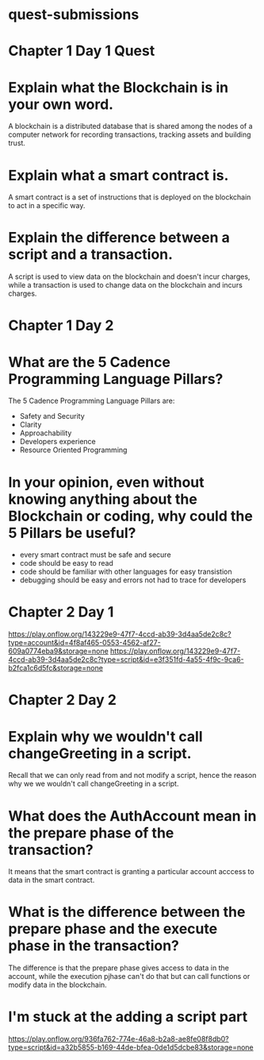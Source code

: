 # quest-submissions

# Chapter 1 Day 1 Quest

# Explain what the Blockchain is in your own word.
A blockchain is a distributed database that is shared among the nodes of a computer network for recording transactions, tracking assets and building trust.

# Explain what a smart contract is.
A smart contract is a set of instructions that is deployed on the blockchain to act in a specific way.

# Explain the difference between a script and a transaction.
A script is used to view data on the blockchain and doesn't incur charges, while a transaction is used to change data on the blockchain and incurs charges.


# Chapter 1 Day 2
# What are the 5 Cadence Programming Language Pillars?
The 5 Cadence Programming Language Pillars are:
- Safety and Security
- Clarity
- Approachability
- Developers experience
- Resource Oriented Programming

# In your opinion, even without knowing anything about the Blockchain or coding, why could the 5 Pillars be useful?
- every smart contract must be safe and secure
- code should be easy to read 
- code should be familiar with other languages for easy transistion
- debugging should be easy and errors not had to trace for developers


# Chapter 2 Day 1
https://play.onflow.org/143229e9-47f7-4ccd-ab39-3d4aa5de2c8c?type=account&id=4f8af465-0553-4562-af27-609a0774eba9&storage=none
https://play.onflow.org/143229e9-47f7-4ccd-ab39-3d4aa5de2c8c?type=script&id=e3f351fd-4a55-4f9c-9ca6-b2fca1c6d5fc&storage=none

# Chapter 2 Day 2

# Explain why we wouldn't call changeGreeting in a script.
Recall that we can only read from and not modify a script, hence the reason why we we wouldn't call changeGreeting in a script.

# What does the AuthAccount mean in the prepare phase of the transaction?
It means that the smart contract is granting a particular account acccess to data in the smart contract.

# What is the difference between the prepare phase and the execute phase in the transaction?
The difference is that the prepare phase gives access to data in the account, while the execution pjhase can't do that but can call functions or modify data in the blockchain.

# I'm stuck at the adding a script part
https://play.onflow.org/936fa762-774e-46a8-b2a8-ae8fe08f8db0?type=script&id=a32b5855-b169-44de-bfea-0de1d5dcbe83&storage=none
